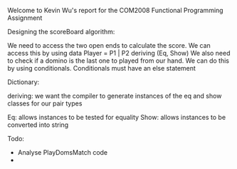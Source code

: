 Welcome to Kevin Wu's report for the COM2008 Functional Programming Assignment

Designing the scoreBoard algorithm:

We need to access the two open ends to calculate the score. 
We can access this by using data Player = P1 | P2 deriving (Eq, Show)
We also need to check if a domino is the last one to played from our hand.
We can do this by using conditionals. Conditionals must have an else statement






Dictionary:

deriving: we want the compiler to generate instances of the eq and show classes for our pair types

Eq: allows instances to be tested for equality
Show: allows instances to be converted into string

Todo: 
- Analyse PlayDomsMatch code
- 
